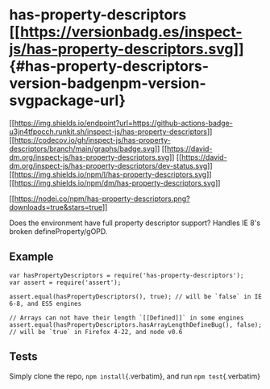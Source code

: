 # has-property-descriptors [\[\[<https://versionbadg.es/inspect-js/has-property-descriptors.svg>](https://npmjs.org/package/has-property-descriptors)\]\] {#has-property-descriptors-version-badgenpm-version-svgpackage-url}

[\[\[<https://img.shields.io/endpoint?url=https://github-actions-badge-u3jn4tfpocch.runkit.sh/inspect-js/has-property-descriptors>](https://github.com/inspect-js/has-property-descriptors/actions)\]\]
[\[\[<https://codecov.io/gh/inspect-js/has-property-descriptors/branch/main/graphs/badge.svg>](https://app.codecov.io/gh/inspect-js/has-property-descriptors/)\]\]
[\[\[<https://david-dm.org/inspect-js/has-property-descriptors.svg>](https://david-dm.org/inspect-js/has-property-descriptors)\]\]
[\[\[<https://david-dm.org/inspect-js/has-property-descriptors/dev-status.svg>](https://david-dm.org/inspect-js/has-property-descriptors#info=devDependencies)\]\]
[\[\[<https://img.shields.io/npm/l/has-property-descriptors.svg>](LICENSE)\]\]
[\[\[<https://img.shields.io/npm/dm/has-property-descriptors.svg>](https://npm-stat.com/charts.html?package=has-property-descriptors)\]\]

[\[\[<https://nodei.co/npm/has-property-descriptors.png?downloads=true&stars=true>](https://npmjs.org/package/has-property-descriptors)\]\]

Does the environment have full property descriptor support? Handles IE
8\'s broken defineProperty/gOPD.

## Example

``` {.javascript org-language="js"}
var hasPropertyDescriptors = require('has-property-descriptors');
var assert = require('assert');

assert.equal(hasPropertyDescriptors(), true); // will be `false` in IE 6-8, and ES5 engines

// Arrays can not have their length `[[Defined]]` in some engines
assert.equal(hasPropertyDescriptors.hasArrayLengthDefineBug(), false); // will be `true` in Firefox 4-22, and node v0.6
```

## Tests

Simply clone the repo, `npm install`{.verbatim}, and run
`npm test`{.verbatim}
